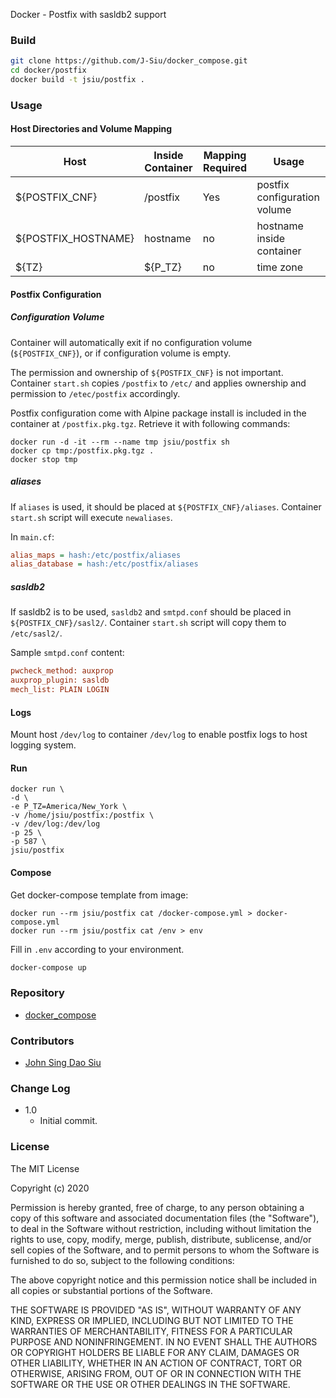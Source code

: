 Docker - Postfix with sasldb2 support

### Build

```sh
git clone https://github.com/J-Siu/docker_compose.git
cd docker/postfix
docker build -t jsiu/postfix .
```

### Usage

#### Host Directories and Volume Mapping

Host|Inside Container|Mapping Required|Usage
---|---|---|---
${POSTFIX_CNF}|/postfix|Yes|postfix configuration volume
${POSTFIX_HOSTNAME}|hostname|no|hostname inside container
${TZ}|${P_TZ}|no|time zone

#### Postfix Configuration

##### Configuration Volume

Container will automatically exit if no configuration volume (`${POSTFIX_CNF}`), or if configuration volume is empty.

The permission and ownership of `${POSTFIX_CNF}` is not important. Container `start.sh` copies `/postfix` to `/etc/` and applies ownership and permission to `/etec/postfix` accordingly.

Postfix configuration come with Alpine package install is included in the container at `/postfix.pkg.tgz`. Retrieve it with following commands:

```docker
docker run -d -it --rm --name tmp jsiu/postfix sh
docker cp tmp:/postfix.pkg.tgz .
docker stop tmp
```

##### aliases

If `aliases` is used, it should be placed at `${POSTFIX_CNF}/aliases`. Container `start.sh` script will execute `newaliases`.

In `main.cf`:

```ini
alias_maps = hash:/etc/postfix/aliases
alias_database = hash:/etc/postfix/aliases
```

##### sasldb2

If sasldb2 is to be used, `sasldb2` and `smtpd.conf` should be placed in `${POSTFIX_CNF}/sasl2/`. Container `start.sh` script will copy them to `/etc/sasl2/`.

Sample `smtpd.conf` content:

```ini
pwcheck_method: auxprop
auxprop_plugin: sasldb
mech_list: PLAIN LOGIN
```

#### Logs

Mount host `/dev/log` to container `/dev/log` to enable postfix logs to host logging system.

#### Run

```docker
docker run \
-d \
-e P_TZ=America/New_York \
-v /home/jsiu/postfix:/postfix \
-v /dev/log:/dev/log
-p 25 \
-p 587 \
jsiu/postfix
```

#### Compose

Get docker-compose template from image:

```docker
docker run --rm jsiu/postfix cat /docker-compose.yml > docker-compose.yml
docker run --rm jsiu/postfix cat /env > env
```

Fill in `.env` according to your environment.

```sh
docker-compose up
```

### Repository

- [docker_compose](https://github.com/J-Siu/docker_compose)

### Contributors

- [John Sing Dao Siu](https://github.com/J-Siu)

### Change Log

- 1.0
  - Initial commit.

### License

The MIT License

Copyright (c) 2020

Permission is hereby granted, free of charge, to any person obtaining a copy of this software and associated documentation files (the "Software"), to deal in the Software without restriction, including without limitation the rights to use, copy, modify, merge, publish, distribute, sublicense, and/or sell copies of the Software, and to permit persons to whom the Software is furnished to do so, subject to the following conditions:

The above copyright notice and this permission notice shall be included in all copies or substantial portions of the Software.

THE SOFTWARE IS PROVIDED "AS IS", WITHOUT WARRANTY OF ANY KIND, EXPRESS OR IMPLIED, INCLUDING BUT NOT LIMITED TO THE WARRANTIES OF MERCHANTABILITY, FITNESS FOR A PARTICULAR PURPOSE AND NONINFRINGEMENT. IN NO EVENT SHALL THE AUTHORS OR COPYRIGHT HOLDERS BE LIABLE FOR ANY CLAIM, DAMAGES OR OTHER LIABILITY, WHETHER IN AN ACTION OF CONTRACT, TORT OR OTHERWISE, ARISING FROM, OUT OF OR IN CONNECTION WITH THE SOFTWARE OR THE USE OR OTHER DEALINGS IN THE SOFTWARE.
